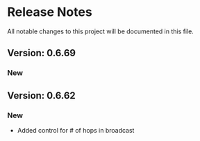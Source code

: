 # Release Notes

All notable changes to this project will be documented in this file.

## Version: 0.6.69

### New


## Version: 0.6.62

### New

- Added control for # of hops in broadcast 
